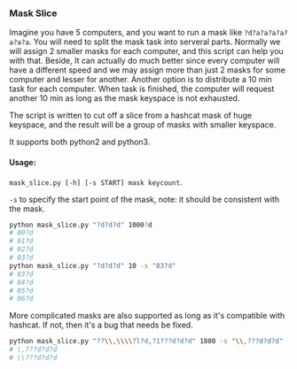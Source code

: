 ### Mask Slice

Imagine you have 5 computers, and you want to run a mask like `?d?a?a?a?a?a?a?a`.
You will need to split the mask task into serveral parts. Normally we will assign 2 smaller masks for
each computer, and this script can help you with that. Beside, It can actually do much better since every computer will have a different speed and we may assign
more than just 2 masks for some computer and lesser for another. Another option is to distribute a 10 min task for each computer. When task is finished, the computer will request another 10 min as long as the mask keyspace is not exhausted.

The script is written to cut off a slice from a hashcat mask of huge keyspace,
and the result will be a group of masks with smaller keyspace.

It supports both python2 and python3.

#### Usage:

`mask_slice.py [-h] [-s START] mask keycount`.

`-s` to specify the start point of the mask, note: it should be consistent with the mask.

```bash
python mask_slice.py "?d?d?d" 1000?d
# 00?d
# 01?d
# 02?d
# 03?d
python mask_slice.py "?d?d?d" 10 -s "03?d"
# 03?d
# 04?d
# 05?d
# 06?d
```

More complicated masks are also supported as long as it's compatible with hashcat. If not,
then it's a bug that needs be fixed.

```bash
python mask_slice.py "??\\,\\\\?l?d,?1???d?d?d" 1800 -s "\\,???d?d?d"
# \,???d?d?d
# \\???d?d?d
```
